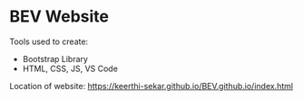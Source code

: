 # BEV Website

Tools used to create:
  - Bootstrap Library
  - HTML, CSS, JS, VS Code

Location of website: https://keerthi-sekar.github.io/BEV.github.io/index.html
